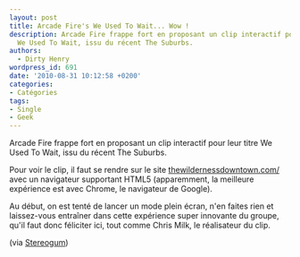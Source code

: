```yaml
---
layout: post
title: Arcade Fire's We Used To Wait... Wow !
description: Arcade Fire frappe fort en proposant un clip interactif pour leur titre
  We Used To Wait, issu du récent The Suburbs.
authors:
  - Dirty Henry
wordpress_id: 691
date: '2010-08-31 10:12:58 +0200'
categories:
- Catégories
tags:
- Single
- Geek
---
```

Arcade Fire frappe fort en proposant un clip interactif pour leur titre We Used To Wait, issu du récent The Suburbs.

Pour voir le clip, il faut se rendre sur le site [thewildernessdowntown.com/](http://thewildernessdowntown.com/) avec un navigateur supportant HTML5 (apparemment, la meilleure expérience est avec Chrome, le navigateur de Google).

Au début, on est tenté de lancer un mode plein écran, n'en faites rien et laissez-vous entraîner dans cette expérience super innovante du groupe, qu'il faut donc féliciter ici, tout comme Chris Milk, le réalisateur du clip.

(via [Stereogum](http://stereogum.com/486932/arcade-fire-we-used-to-wait-video/news/))
